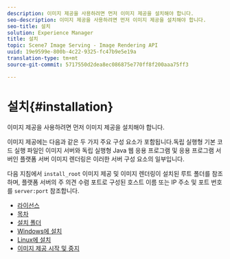 ```yaml
---
description: 이미지 제공을 사용하려면 먼저 이미지 제공을 설치해야 합니다.
seo-description: 이미지 제공을 사용하려면 먼저 이미지 제공을 설치해야 합니다.
seo-title: 설치
solution: Experience Manager
title: 설치
topic: Scene7 Image Serving - Image Rendering API
uuid: 19e9599e-800b-4c22-9325-fc47b9e5e19a
translation-type: tm+mt
source-git-commit: 5717550d2dea8ec086875e770ff8f200aaa75ff3

---
```



# 설치{#installation}

이미지 제공을 사용하려면 먼저 이미지 제공을 설치해야 합니다.

이미지 제공에는 다음과 같은 두 가지 주요 구성 요소가 포함됩니다.독립 실행형 기본 코드 실행 파일인 이미지 서버와 독립 실행형 Java 웹 응용 프로그램 및 응용 프로그램 서버인 플랫폼 서버 이미지 렌더링은 이러한 서버 구성 요소의 일부입니다.

다음 지침에서 `install_root` 이미지 제공 및 이미지 렌더링이 설치된 루트 폴더를 참조하며, 플랫폼 서버의 주 의견 수렴 포트로 구성된 호스트 이름 또는 IP 주소 및 포트 번호를 `server:port` 참조합니다.

* [라이선스](c-licensing.md)
* [목차](c-contents.md)
* [설치 폴더](c-install-folder.md)
* [Windows에 설치](t-installing-on-windows/t-installing-on-windows.md)
* [Linux에 설치](c-installing-linux/c-installing-linux.md)
* [이미지 제공 시작 및 중지](t-starting-and-stopping/t-starting-and-stopping.md)
